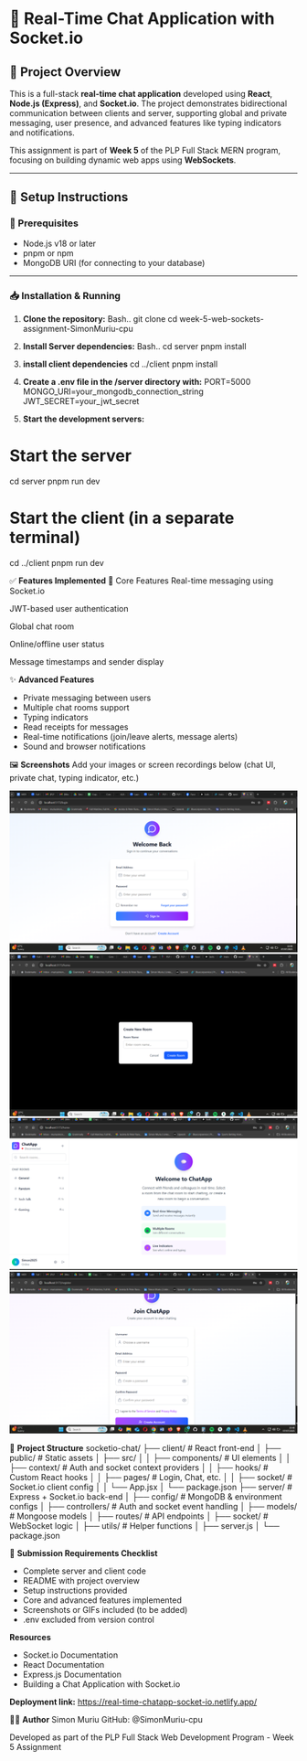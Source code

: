 # 💬 Real-Time Chat Application with Socket.io

## 📌 Project Overview

This is a full-stack **real-time chat application** developed using **React**, **Node.js (Express)**, and **Socket.io**. The project demonstrates bidirectional communication between clients and server, supporting global and private messaging, user presence, and advanced features like typing indicators and notifications.

This assignment is part of **Week 5** of the PLP Full Stack MERN program, focusing on building dynamic web apps using **WebSockets**.

---

## 🚀 Setup Instructions

### 🧰 Prerequisites

- Node.js v18 or later
- pnpm or npm
- MongoDB URI (for connecting to your database)

---

### 📥 Installation & Running

1. **Clone the repository:**
Bash..
git clone <your-repo-url> 
cd week-5-web-sockets-assignment-SimonMuriu-cpu


2. **Install Server dependencies:**
Bash..
cd server
pnpm install

3. **install client dependencies**
cd ../client 
pnpm install

4. **Create a .env file in the /server directory with:**
PORT=5000 
MONGO_URI=your_mongodb_connection_string 
JWT_SECRET=your_jwt_secret

5. **Start the development servers:**
# Start the server 
cd server 
pnpm run dev 
# Start the client (in a separate terminal) 
cd ../client 
pnpm run dev



✅ **Features Implemented**
🔹 Core Features
 Real-time messaging using Socket.io

 JWT-based user authentication

 Global chat room

 Online/offline user status

 Message timestamps and sender display

✨ **Advanced Features**
 - Private messaging between users
 - Multiple chat rooms support
 - Typing indicators
 - Read receipts for messages
 - Real-time notifications (join/leave alerts, message alerts)
 - Sound and browser notifications

🖼️ **Screenshots**
Add your images or screen recordings below (chat UI, private chat, typing indicator, etc.)

![alt text](<Screenshot (73).png>) ![alt text](<Screenshot (76).png>) ![alt text](<Screenshot (75).png>) ![alt text](<Screenshot (74).png>)


🧱 **Project Structure**
socketio-chat/
├── client/                 # React front-end
│   ├── public/             # Static assets
│   ├── src/
│   │   ├── components/     # UI elements
│   │   ├── context/        # Auth and socket context providers
│   │   ├── hooks/          # Custom React hooks
│   │   ├── pages/          # Login, Chat, etc.
│   │   ├── socket/         # Socket.io client config
│   │   └── App.jsx
│   └── package.json
├── server/                 # Express + Socket.io back-end
│   ├── config/             # MongoDB & environment configs
│   ├── controllers/        # Auth and socket event handling
│   ├── models/             # Mongoose models
│   ├── routes/             # API endpoints
│   ├── socket/             # WebSocket logic
│   ├── utils/              # Helper functions
│   ├── server.js
│   └── package.json




🧪 **Submission Requirements Checklist**
 - Complete server and client code
 - README with project overview
 - Setup instructions provided
 - Core and advanced features implemented
 - Screenshots or GIFs included (to be added)
 - .env excluded from version control


**Resources**
- Socket.io Documentation
- React Documentation
- Express.js Documentation
- Building a Chat Application with Socket.io

**Deployment link:**
https://real-time-chatapp-socket-io.netlify.app/



👨‍💻 **Author**
Simon Muriu
GitHub: @SimonMuriu-cpu

Developed as part of the PLP Full Stack Web Development Program - Week 5 Assignment